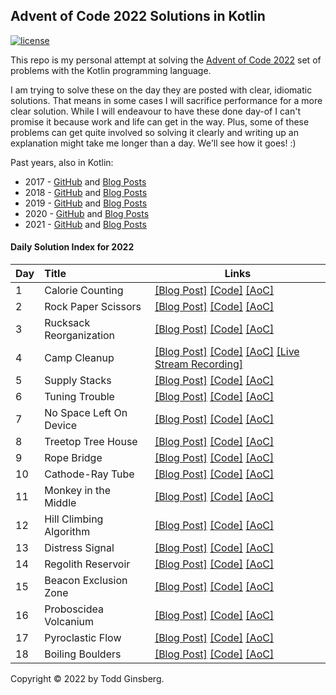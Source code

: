 
## Advent of Code 2022 Solutions in Kotlin

[![license](https://img.shields.io/github/license/tginsberg/advent-2022-kotlin)]()

This repo is my personal attempt at solving the [Advent of Code 2022](http://adventofcode.com/2022) set of problems with
the Kotlin programming language.

I am trying to solve these on the day they are posted with clear, idiomatic solutions. That means in some cases I will
sacrifice performance for a more clear solution. While I will endeavour to have these done day-of I can't promise it
because work and life can get in the way. Plus, some of these problems can get quite involved so solving it clearly and
writing up an explanation might take me longer than a day. We'll see how it goes! :)

Past years, also in Kotlin:

* 2017 - [GitHub](https://github.com/tginsberg/advent-2017-kotlin/)
  and [Blog Posts](https://todd.ginsberg.com/post/advent-of-code/2017/)
* 2018 - [GitHub](https://github.com/tginsberg/advent-2018-kotlin/)
  and [Blog Posts](https://todd.ginsberg.com/post/advent-of-code/2018/)
* 2019 - [GitHub](https://github.com/tginsberg/advent-2019-kotlin/)
  and [Blog Posts](https://todd.ginsberg.com/post/advent-of-code/2019/)
* 2020 - [GitHub](https://github.com/tginsberg/advent-2020-kotlin/)
  and [Blog Posts](https://todd.ginsberg.com/post/advent-of-code/2020/)
* 2021 - [GitHub](https://github.com/tginsberg/advent-2021-kotlin/)
  and [Blog Posts](https://todd.ginsberg.com/post/advent-of-code/2021/)

#### Daily Solution Index for 2022

| Day | Title                   | Links                                                                                                                                                                                                                                                                                                                   |
|-----|:------------------------|-------------------------------------------------------------------------------------------------------------------------------------------------------------------------------------------------------------------------------------------------------------------------------------------------------------------------|
| 1   | Calorie Counting        | [\[Blog Post\]](https://todd.ginsberg.com/post/advent-of-code/2022/day1/) [\[Code\]](https://github.com/tginsberg/advent-2022-kotlin/blob/main/src/main/kotlin/com/ginsberg/advent2022/Day01.kt) [\[AoC\]](http://adventofcode.com/2022/day/1)                                                                          |
| 2   | Rock Paper Scissors     | [\[Blog Post\]](https://todd.ginsberg.com/post/advent-of-code/2022/day2/) [\[Code\]](https://github.com/tginsberg/advent-2022-kotlin/blob/main/src/main/kotlin/com/ginsberg/advent2022/Day02.kt) [\[AoC\]](http://adventofcode.com/2022/day/2)                                                                          |
| 3   | Rucksack Reorganization | [\[Blog Post\]](https://todd.ginsberg.com/post/advent-of-code/2022/day3/) [\[Code\]](https://github.com/tginsberg/advent-2022-kotlin/blob/main/src/main/kotlin/com/ginsberg/advent2022/Day03.kt) [\[AoC\]](http://adventofcode.com/2022/day/3)                                                                          |
| 4   | Camp Cleanup            | [\[Blog Post\]](https://todd.ginsberg.com/post/advent-of-code/2022/day4/) [\[Code\]](https://github.com/tginsberg/advent-2022-kotlin/blob/main/src/main/kotlin/com/ginsberg/advent2022/Day04.kt) [\[AoC\]](http://adventofcode.com/2022/day/4) [\[Live Stream Recording\]](https://www.youtube.com/watch?v=dBIbr55YS0A) |
| 5   | Supply Stacks           | [\[Blog Post\]](https://todd.ginsberg.com/post/advent-of-code/2022/day5/) [\[Code\]](https://github.com/tginsberg/advent-2022-kotlin/blob/main/src/main/kotlin/com/ginsberg/advent2022/Day05.kt) [\[AoC\]](http://adventofcode.com/2022/day/5)                                                                          |
| 6   | Tuning Trouble          | [\[Blog Post\]](https://todd.ginsberg.com/post/advent-of-code/2022/day6/) [\[Code\]](https://github.com/tginsberg/advent-2022-kotlin/blob/main/src/main/kotlin/com/ginsberg/advent2022/Day06.kt) [\[AoC\]](http://adventofcode.com/2022/day/6)                                                                          |
| 7   | No Space Left On Device | [\[Blog Post\]](https://todd.ginsberg.com/post/advent-of-code/2022/day7/) [\[Code\]](https://github.com/tginsberg/advent-2022-kotlin/blob/main/src/main/kotlin/com/ginsberg/advent2022/Day07.kt) [\[AoC\]](http://adventofcode.com/2022/day/7)                                                                          |
| 8   | Treetop Tree House      | [\[Blog Post\]](https://todd.ginsberg.com/post/advent-of-code/2022/day8/) [\[Code\]](https://github.com/tginsberg/advent-2022-kotlin/blob/main/src/main/kotlin/com/ginsberg/advent2022/Day08.kt) [\[AoC\]](http://adventofcode.com/2022/day/8)                                                                          |
| 9   | Rope Bridge             | [\[Blog Post\]](https://todd.ginsberg.com/post/advent-of-code/2022/day9/) [\[Code\]](https://github.com/tginsberg/advent-2022-kotlin/blob/main/src/main/kotlin/com/ginsberg/advent2022/Day09.kt) [\[AoC\]](http://adventofcode.com/2022/day/9)                                                                          |
| 10  | Cathode-Ray Tube        | [\[Blog Post\]](https://todd.ginsberg.com/post/advent-of-code/2022/day10/) [\[Code\]](https://github.com/tginsberg/advent-2022-kotlin/blob/main/src/main/kotlin/com/ginsberg/advent2022/Day10.kt) [\[AoC\]](http://adventofcode.com/2022/day/10)                                                                        |
| 11  | Monkey in the Middle    | [\[Blog Post\]](https://todd.ginsberg.com/post/advent-of-code/2022/day11/) [\[Code\]](https://github.com/tginsberg/advent-2022-kotlin/blob/main/src/main/kotlin/com/ginsberg/advent2022/Day11.kt) [\[AoC\]](http://adventofcode.com/2022/day/11)                                                                        |
| 12  | Hill Climbing Algorithm | [\[Blog Post\]](https://todd.ginsberg.com/post/advent-of-code/2022/day12/) [\[Code\]](https://github.com/tginsberg/advent-2022-kotlin/blob/main/src/main/kotlin/com/ginsberg/advent2022/Day12.kt) [\[AoC\]](http://adventofcode.com/2022/day/12)                                                                        |
| 13  | Distress Signal         | [\[Blog Post\]](https://todd.ginsberg.com/post/advent-of-code/2022/day13/) [\[Code\]](https://github.com/tginsberg/advent-2022-kotlin/blob/main/src/main/kotlin/com/ginsberg/advent2022/Day13.kt) [\[AoC\]](http://adventofcode.com/2022/day/13)                                                                        |
| 14  | Regolith Reservoir      | [\[Blog Post\]](https://todd.ginsberg.com/post/advent-of-code/2022/day14/) [\[Code\]](https://github.com/tginsberg/advent-2022-kotlin/blob/main/src/main/kotlin/com/ginsberg/advent2022/Day14.kt) [\[AoC\]](http://adventofcode.com/2022/day/14)                                                                        |
| 15  | Beacon Exclusion Zone   | [\[Blog Post\]](https://todd.ginsberg.com/post/advent-of-code/2022/day15/) [\[Code\]](https://github.com/tginsberg/advent-2022-kotlin/blob/main/src/main/kotlin/com/ginsberg/advent2022/Day15.kt) [\[AoC\]](http://adventofcode.com/2022/day/15)                                                                        |
| 16  | Proboscidea Volcanium   | [\[Blog Post\]](https://todd.ginsberg.com/post/advent-of-code/2022/day16/) [\[Code\]](https://github.com/tginsberg/advent-2022-kotlin/blob/main/src/main/kotlin/com/ginsberg/advent2022/Day16.kt) [\[AoC\]](http://adventofcode.com/2022/day/16)                                                                        |
| 17  | Pyroclastic Flow        | [\[Blog Post\]](https://todd.ginsberg.com/post/advent-of-code/2022/day17/) [\[Code\]](https://github.com/tginsberg/advent-2022-kotlin/blob/main/src/main/kotlin/com/ginsberg/advent2022/Day17.kt) [\[AoC\]](http://adventofcode.com/2022/day/17)                                                                        |
| 18  | Boiling Boulders        | [\[Blog Post\]](https://todd.ginsberg.com/post/advent-of-code/2022/day18/) [\[Code\]](https://github.com/tginsberg/advent-2022-kotlin/blob/main/src/main/kotlin/com/ginsberg/advent2022/Day18.kt) [\[AoC\]](http://adventofcode.com/2022/day/18)                                                                        |

Copyright &copy; 2022 by Todd Ginsberg.


